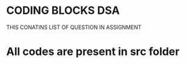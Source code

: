 # CODING BLOCKS DSA
 THIS CONATINS LIST OF QUESTION IN ASSIGNMENT 

# All codes are present in src folder
